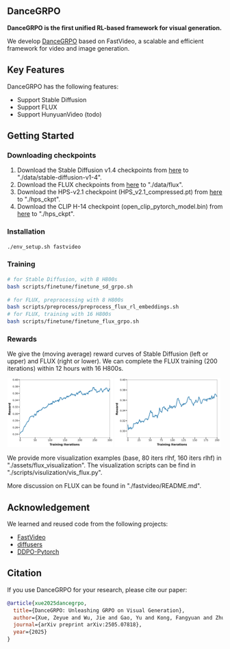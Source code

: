 ## DanceGRPO
**DanceGRPO is the first unified RL-based framework for visual generation.**

We develop [DanceGRPO](https://arxiv.org/abs/2505.07818) based on FastVideo, a scalable and efficient framework for video and image generation.

## Key Features

DanceGRPO has the following features:
- Support Stable Diffusion
- Support FLUX
- Support HunyuanVideo (todo)


## Getting Started
### Downloading checkpoints
1. Download the Stable Diffusion v1.4 checkpoints from [here](https://huggingface.co/CompVis/stable-diffusion-v1-4) to "./data/stable-diffusion-v1-4".
2. Download the FLUX checkpoints from [here](https://huggingface.co/black-forest-labs/FLUX.1-dev) to "./data/flux".
3. Download the HPS-v2.1 checkpoint (HPS_v2.1_compressed.pt) from [here](https://huggingface.co/xswu/HPSv2/tree/main) to "./hps_ckpt".
4. Download the CLIP H-14 checkpoint (open_clip_pytorch_model.bin) from [here](https://huggingface.co/laion/CLIP-ViT-H-14-laion2B-s32B-b79K/tree/main) to "./hps_ckpt".

### Installation
```bash
./env_setup.sh fastvideo
```
### Training
```bash
# for Stable Diffusion, with 8 H800s
bash scripts/finetune/finetune_sd_grpo.sh   
```
```bash
# for FLUX, preprocessing with 8 H800s
bash scripts/preprocess/preprocess_flux_rl_embeddings.sh
# for FLUX, training with 16 H800s
bash scripts/finetune/finetune_flux_grpo.sh   
```

### Rewards
We give the (moving average) reward curves of Stable Diffusion (left or upper) and FLUX (right or lower). We can complete the FLUX training (200 iterations) within 12 hours with 16 H800s.

<img src=assets/rewards/opensource_sd.png width="49%">
<img src=assets/rewards/opensource_flux.png width="49%">

We provide more visualization examples (base, 80 iters rlhf, 160 iters rlhf) in "./assets/flux_visualization". The visualization scripts can be find in "./scripts/visulization/vis_flux.py".

More discussion on FLUX can be found in "./fastvideo/README.md".

## Acknowledgement
We learned and reused code from the following projects:
- [FastVideo](https://github.com/hao-ai-lab/FastVideo)
- [diffusers](https://github.com/huggingface/diffusers)
- [DDPO-Pytorch](https://github.com/kvablack/ddpo-pytorch)


## Citation
If you use DanceGRPO for your research, please cite our paper:

```bibtex
@article{xue2025dancegrpo,
  title={DanceGRPO: Unleashing GRPO on Visual Generation},
  author={Xue, Zeyue and Wu, Jie and Gao, Yu and Kong, Fangyuan and Zhu, Lingting and Chen, Mengzhao and Liu, Zhiheng and Liu, Wei and Guo, Qiushan and Huang, Weilin and others},
  journal={arXiv preprint arXiv:2505.07818},
  year={2025}
}
```
